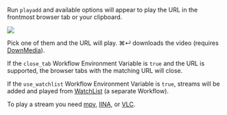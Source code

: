 Run `playadd` and available options will appear to play the URL in the frontmost browser tab or your clipboard.

![](https://i.imgur.com/rAWiidy.png)

Pick one of them and the URL will play. ⌘↵ downloads the video (requires [DownMedia](https://github.com/vitorgalvao/alfred-workflows/tree/master/DownMedia)).

If the `close_tab` Workflow Environment Variable is `true` and the URL is supported, the browser tabs with the matching URL will close.

If the `use_watchlist` Workflow Environment Variable is `true`, streams will be added and played from [WatchList](https://github.com/vitorgalvao/alfred-workflows/tree/master/WatchList) (a separate Workflow).

To play a stream you need [mpv](http://mpv.io/), [IINA](https://lhc70000.github.io/iina/), or [VLC](http://www.videolan.org/vlc/index.html).

